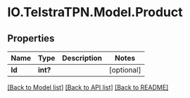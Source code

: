# IO.TelstraTPN.Model.Product
## Properties

Name | Type | Description | Notes
------------ | ------------- | ------------- | -------------
**Id** | **int?** |  | [optional] 

[[Back to Model list]](../README.md#documentation-for-models) [[Back to API list]](../README.md#documentation-for-api-endpoints) [[Back to README]](../README.md)

